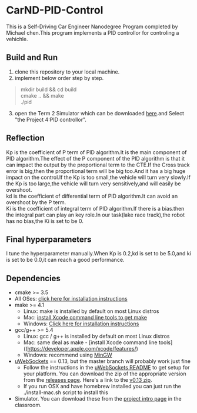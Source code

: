 # CarND-PID-Control
This is a Self-Driving Car Engineer Nanodegree Program completed by Michael chen.This program implements a PID controllor for controling a vehichle.

## Build and Run
1. clone this repository to your local machine.
2. implement below order step by step.  
>  mkdir build && cd build  
>  cmake .. && make  
>  ./pid   
3. open the Term 2 Simulator which can be downloaded [here](https://github.com/udacity/self-driving-car-sim/releases).and Select "the Project 4:PID controllor".

## Reflection
Kp is the coefficient of P term of PID algorithm.It is the main component of PID algorithm.The effect of the P component of the PID algorithm is that it can impact the output by the proportional term to the CTE.If the Cross track error is big,then the proportional term will be big too.And it has a big huge impact on the control.If the Kp is too small,the vehicle will turn very slowly.If the Kp is too large,the vehicle will turn very sensitively,and will easily be overshoot.    
kd is the coefficient of differential term of PID algorithm.It can avoid an overshoot by the P term.   
Ki is the coefficient of integral term of PID algorithm.If there is a bias.then the integral part can play an key role.In our task(lake race track),the robot has no bias,the Ki is set to be 0.

## Final hyperparameters
I tune the hyperparameter manually.When Kp is 0.2,kd is set to be 5.0,and ki is set to be 0.0,it can reach a good performance.  


## Dependencies

* cmake >= 3.5
 * All OSes: [click here for installation instructions](https://cmake.org/install/)
* make >= 4.1
  * Linux: make is installed by default on most Linux distros
  * Mac: [install Xcode command line tools to get make](https://developer.apple.com/xcode/features/)
  * Windows: [Click here for installation instructions](http://gnuwin32.sourceforge.net/packages/make.htm)
* gcc/g++ >= 5.4
  * Linux: gcc / g++ is installed by default on most Linux distros
  * Mac: same deal as make - [install Xcode command line tools]((https://developer.apple.com/xcode/features/)
  * Windows: recommend using [MinGW](http://www.mingw.org/)
* [uWebSockets](https://github.com/uWebSockets/uWebSockets) == 0.13, but the master branch will probably work just fine
  * Follow the instructions in the [uWebSockets README](https://github.com/uWebSockets/uWebSockets/blob/master/README.md) to get setup for your platform. You can download the zip of the appropriate version from the [releases page](https://github.com/uWebSockets/uWebSockets/releases). Here's a link to the [v0.13 zip](https://github.com/uWebSockets/uWebSockets/archive/v0.13.0.zip).
  * If you run OSX and have homebrew installed you can just run the ./install-mac.sh script to install this
* Simulator. You can download these from the [project intro page](https://github.com/udacity/CarND-PID-Control-Project/releases) in the classroom.
